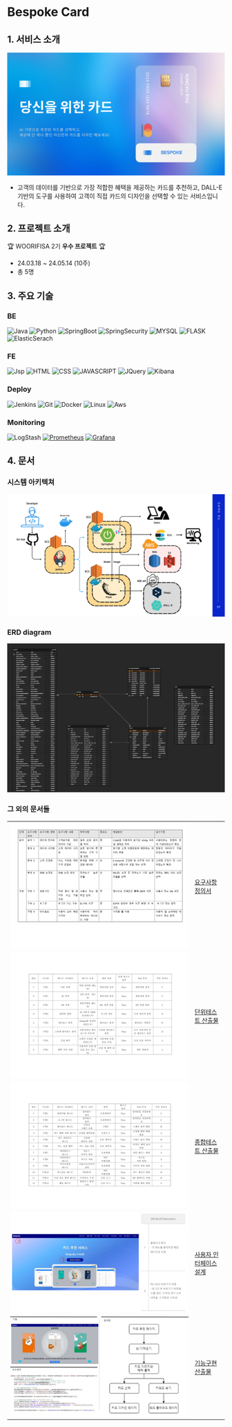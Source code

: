 # Bespoke Card

## 1. 서비스 소개
<img src="./imgs/BESPOKE CREDIT CARD_page-0001.jpg">

- 고객의 데이터를 기반으로 가장 적합한 혜택을 제공하는 카드를 추천하고, DALL-E 기반의 도구를 사용하여 고객이 직접 카드의 디자인을 선택할 수 있는 서비스입니다.

## 2. 프로젝트 소개
🏆 WOORIFISA 2기 **우수 프로젝트** 🏆

- 24.03.18 ~ 24.05.14 (10주)
- 총 5명


## 3. 주요 기술

### BE
![Java](https://img.shields.io/badge/java-007396.svg?&style=for-the-badge&logo=java&logoColor=white)
![Python](https://img.shields.io/badge/Python-FFD43B?style=for-the-badge&logo=python&logoColor=blue)
![SpringBoot](https://img.shields.io/badge/Spring_Boot-F2F4F9?style=for-the-badge&logo=spring-boot)
![SpringSecurity](https://img.shields.io/badge/Spring_Security-6DB33F?style=for-the-badge&logo=Spring-Security&logoColor=white)
![MYSQL](https://img.shields.io/badge/MySQL-005C84?style=for-the-badge&logo=mysql&logoColor=white)
![FLASK](https://img.shields.io/badge/Flask-000000?style=for-the-badge&logo=flask&logoColor=white)
![ElasticSerach](https://img.shields.io/badge/Elastic_Search-005571?style=for-the-badge&logo=elasticsearch&logoColor=white)

### FE
![Jsp](https://img.shields.io/badge/jsp-123678.svg?&style=for-the-badge&logo=jsp&logoColor=white)
![HTML](https://img.shields.io/badge/HTML5-E34F26?style=for-the-badge&logo=html5&logoColor=white)
![CSS](https://img.shields.io/badge/CSS3-1572B6?style=for-the-badge&logo=css3&logoColor=white)
![JAVASCRIPT](https://img.shields.io/badge/JavaScript-323330?style=for-the-badge&logo=javascript&logoColor=F7DF1E)
![JQuery](https://img.shields.io/badge/jQuery-0769AD?style=for-the-badge&logo=jquery&logoColor=white)
![Kibana](https://img.shields.io/badge/Kibana-005571?style=for-the-badge&logo=Kibana&logoColor=white)

### Deploy
![Jenkins](https://img.shields.io/badge/Jenkins-D24939?style=for-the-badge&logo=Jenkins&logoColor=white)
![Git](https://img.shields.io/badge/GitHub-100000?style=for-the-badge&logo=github&logoColor=white)
![Docker](https://img.shields.io/badge/Docker-2CA5E0?style=for-the-badge&logo=docker&logoColor=white)
![Linux](https://img.shields.io/badge/Linux-FCC624?style=for-the-badge&logo=linux&logoColor=black)
![Aws](https://img.shields.io/badge/Amazon_AWS-FF9900?style=for-the-badge&logo=amazonaws&logoColor=white)

### Monitoring
![LogStash](https://img.shields.io/badge/LogStash-0e1e1e?style=for-the-badge&logo=LogStash&logoColor=green)
[![Prometheus](https://img.shields.io/badge/Prometheus-E6522C?style=for-the-badge&logo=Prometheus&logoColor=white)](https://img.shields.io/badge/Prometheus-E6522C?style=for-the-badge&logo=Prometheus&logoColor=white)
[![Grafana](https://img.shields.io/badge/Grafana-F46800?style=for-the-badge&logo=Grafana&logoColor=white)](https://img.shields.io/badge/Grafana-F46800?style=for-the-badge&logo=Grafana&logoColor=white)


## 4. 문서

### 시스템 아키텍쳐

<img src="./imgs/BESPOKE CREDIT CARD_page-0008.jpg">

### ERD diagram
<img src="./imgs/ERD.png">

### 그 외의 문서들
<!-- <style>
    table {
        width: 100%;
        border-collapse: collapse;
    }
    td {
        border: 1px solid #ddd;
    }
    .large-box {
        width: 200px;
        height: 200px;
    }
    .small-box {
        width: 100px;
        height: 100px;
    }
    .box img {
        width: 100%;
        height: 100%;
    }
</style> -->

<table>
        <tr>
            <td class="box large-box"><img src="./imgs/요구사항정의서.jpg" alt="요구사항 정의서"></td>
            <td class="box small-box"><a href="https://github.com/BespokeCreditCard/SpringbootServer/tree/main/documents">요구사항 정의서</a></td>
        </tr>
        <tr>
            <td class="box large-box"><img src="./imgs/단위테스트.jpg" alt="단위테스트 산출물"></td>
            <td class="box small-box"><a href="https://github.com/BespokeCreditCard/SpringbootServer/tree/main/documents">단위테스트 산출물</a></td>
        </tr>
        <tr>
            <td class="box large-box"><img src="./imgs/종합테스트.jpg" alt="종합테스트 산출물"></td>
            <td class="box small-box"><a href="https://github.com/BespokeCreditCard/SpringbootServer/tree/main/documents">종합테스트 산출물</a></td>
        </tr>
        <tr>
            <td class="box large-box"><img src="./imgs/사용자인터페이스설계.jpg"></td>
            <td class="box small-box"><a href="https://github.com/BespokeCreditCard/SpringbootServer/tree/main/documents">사용자 인터페이스 설계</a></td>
        </tr>
        <tr>
            <td class="box large-box"><img src="./imgs/기능구현산출물.jpg"></td>
            <td class="box small-box"><a href="https://github.com/BespokeCreditCard/SpringbootServer/tree/main/documents">기능구현산출물</a></td>
        </tr>
    </table>
    </table>